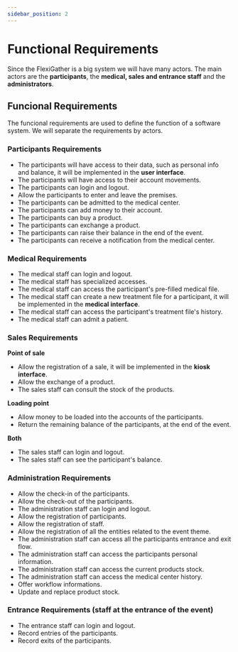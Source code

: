 ```yaml
---
sidebar_position: 2
---
```


# Functional Requirements

Since the FlexiGather is a big system we will have many actors. The main actors are the **participants**, the **medical, sales and entrance staff** and the **administrators**.

## Funcional Requirements

The funcional requirements are used to define the function of a software system.
We will separate the requirements by actors.

### Participants Requirements

- The participants will have access to their data, such as personal info and balance, it will be implemented in the **user interface**.
- The participants will have access to their account movements.
- The participants can login and logout.
- Allow the participants to enter and leave the premises.
- The participants can be admitted to the medical center.
- The participants can add money to their account.
- The participants can buy a product.
- The participants can exchange a product.
- The participants can raise their balance in the end of the event.
- The participants can receive a notification from the medical center.

### Medical Requirements

- The medical staff can login and logout.
- The medical staff has specialized accesses.
- The medical staff can access the participant's pre-filled medical file.
- The medical staff can create a new treatment file for a participant, it will be implemented in the **medical interface**.
- The medical staff can access the participant's treatment file's history.
- The medical staff can admit a patient.

### Sales Requirements

**Point of sale**
- Allow the registration of a sale, it will be implemented in the **kiosk interface**.
- Allow the exchange of a product.
- The sales staff can consult the stock of the products.

**Loading point**
- Allow money to be loaded into the accounts of the participants.
- Return the remaining balance of the participants, at the end of the event.

**Both**
- The sales staff can login and logout.
- The sales staff can see the participant's balance.

### Administration Requirements

- Allow the check-in of the participants.
- Allow the check-out of the participants.
- The administration staff can login and logout.
- Allow the registration of participants.
- Allow the registration of staff.
- Allow the registration of all the entities related to the event theme.
- The administration staff can access all the participants entrance and exit flow.
- The administration staff can access the participants personal information.
- The administration staff can access the current products stock.
- The administration staff can access the medical center history.
- Offer workflow informations.
- Update and replace product stock.

### Entrance Requirements (staff at the entrance of the event)

- The entrance staff can login and logout.
- Record entries of the participants.
- Record exits of the participants.

<!-- r -->